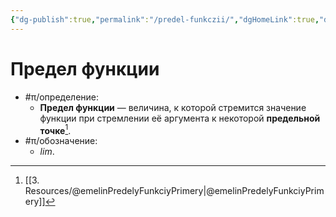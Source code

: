 ```yaml
---
{"dg-publish":true,"permalink":"/predel-funkczii/","dgHomeLink":true,"dgPassFrontmatter":false,"dgShowLocalGraph":true,"dgShowBacklinks":true}
---
```



# Предел функции

- #π/определение:
	- **Предел функции** — величина, к которой стремится значение функции при стремлении её аргумента к некоторой **предельной точке**[^1].
- #π/обозначение:
	- $lim$.

[^1]: [[3. Resources/@emelinPredelyFunkciyPrimery|@emelinPredelyFunkciyPrimery]]
